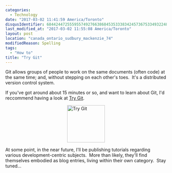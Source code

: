 ```yaml
---
categories:
  - Technology
date: "2017-03-02 11:41:59 America/Toronto"
disqusIdentifier: 6844244725559557492766386845353338342457367533493224884387972435377595454954976525324877265426432383
last_modified_at: "2017-03-02 11:55:08 America/Toronto"
layout: post
location: "canada_ontario_sudbury_mackenzie_74"
modifiedReason: Spelling
tags:
  - "How to"
title: "Try Git"
---
```


<p>
  Git allows groups of people to work on the same documents (often code) at the same time; and, without stepping on each other's toes.&nbsp; It's a distributed
  version control system.
</p>
<p>
  If you've got around about 15 minutes or so, and want to learn about Git, I'd reccommend having a look at <a
    href="https://try.github.io" rel="external nofollow" target="_blank" title="Git Tutorial">Try Git</a>.
</p>
<!-- excerptBreak -->
<p>
  <a href="https://try.github.io" rel="external nofollow" target="_blank" title="Git Tutorial - Try Git"><img
    alt="Try Git" height="117" src="{{ site.uri.assets }}/blog/2017/03/02/try-git/try-git_118x117.png"
    style="border: 0px; display: block; margin-left: auto; margin-right: auto;" width="118" /></a>
</p>
<p>
  At some point, in the near future, I'll be publishing tutorials regarding various development-centric subjects.&nbsp; More than likely, they'll find
  themselves embodied as blog entries, living within their own category.&nbsp; Stay tuned&hellip;
</p>
